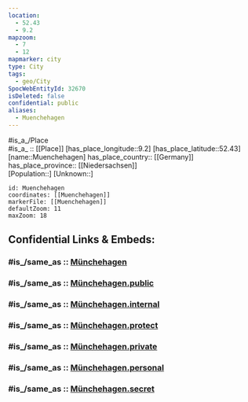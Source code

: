 ```yaml
---
location:
  - 52.43
  - 9.2
mapzoom:
  - 7
  - 12
mapmarker: city
type: City
tags:
  - geo/City
SpocWebEntityId: 32670
isDeleted: false
confidential: public
aliases:
  - Muenchehagen
---
```

#is_a_/Place  
#is_a_ :: [[Place]] 
[has_place_longitude::9.2] 
[has_place_latitude::52.43] 
[name::Muenchehagen] 
has_place_country:: [[Germany]]  
has_place_province:: [[Niedersachsen]]  
[Population::] 
[Unknown::] 


```leaflet
id: Muenchehagen
coordinates: [[Muenchehagen]] 
markerFile: [[Muenchehagen]] 
defaultZoom: 11 
maxZoom: 18
```


## Confidential Links & Embeds: 

### #is_/same_as :: [Münchehagen](/_Standards/Earth/Continent/Europe/Europe~Central/Germany/Germany~West/Niedersachsen/counties~Niedersachsen/Nienburg~Weser/cities~Nienburg~Weser/Rehburg-Loccum/boroughs~Rehburg-Loccum/Münchehagen.md) 

### #is_/same_as :: [Münchehagen.public](/_public/Earth/Continent/Europe/Europe~Central/Germany/Germany~West/Niedersachsen/counties~Niedersachsen/Nienburg~Weser/cities~Nienburg~Weser/Rehburg-Loccum/boroughs~Rehburg-Loccum/Münchehagen.public.md) 

### #is_/same_as :: [Münchehagen.internal](/_internal/Earth/Continent/Europe/Europe~Central/Germany/Germany~West/Niedersachsen/counties~Niedersachsen/Nienburg~Weser/cities~Nienburg~Weser/Rehburg-Loccum/boroughs~Rehburg-Loccum/Münchehagen.internal.md) 

### #is_/same_as :: [Münchehagen.protect](/_protect/Earth/Continent/Europe/Europe~Central/Germany/Germany~West/Niedersachsen/counties~Niedersachsen/Nienburg~Weser/cities~Nienburg~Weser/Rehburg-Loccum/boroughs~Rehburg-Loccum/Münchehagen.protect.md) 

### #is_/same_as :: [Münchehagen.private](/_private/Earth/Continent/Europe/Europe~Central/Germany/Germany~West/Niedersachsen/counties~Niedersachsen/Nienburg~Weser/cities~Nienburg~Weser/Rehburg-Loccum/boroughs~Rehburg-Loccum/Münchehagen.private.md) 

### #is_/same_as :: [Münchehagen.personal](/_personal/Earth/Continent/Europe/Europe~Central/Germany/Germany~West/Niedersachsen/counties~Niedersachsen/Nienburg~Weser/cities~Nienburg~Weser/Rehburg-Loccum/boroughs~Rehburg-Loccum/Münchehagen.personal.md) 

### #is_/same_as :: [Münchehagen.secret](/_secret/Earth/Continent/Europe/Europe~Central/Germany/Germany~West/Niedersachsen/counties~Niedersachsen/Nienburg~Weser/cities~Nienburg~Weser/Rehburg-Loccum/boroughs~Rehburg-Loccum/Münchehagen.secret.md)

